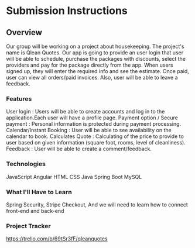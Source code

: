 # Submission Instructions
## Overview
Our group will be working on a project about housekeeping. The project's name is Qlean Quotes. Our app is going to provide an user login that user will be able to schedule, purchase the packages with discounts, select the providers and pay for the package directly from the app. When users signed up, they will enter the required info and see the estimate. Once paid, user can view all orders/paid invoices. Also, user will be able to leave a feedback.

### Features
User login : Users will be able to create accounts and log in to the application.Each user will have a profile page. Payment option / Secure payment : Personal information is protected during payment processing. Calendar/Instant Booking : User will be able to see availability on the calendar to book. Calculates Quote : Calculating of the price to provide to user based on given information (square foot, rooms, level of cleanliness). Feedback : User will be able to create a comment/feedback.

### Technologies
JavaScript Angular HTML CSS Java Spring Boot MySQL

### What I'll Have to Learn
Spring Security, Stripe Checkout, And we will need to learn how to connect front-end and back-end

### Project Tracker
https://trello.com/b/69tSr3fF/qleanquotes
